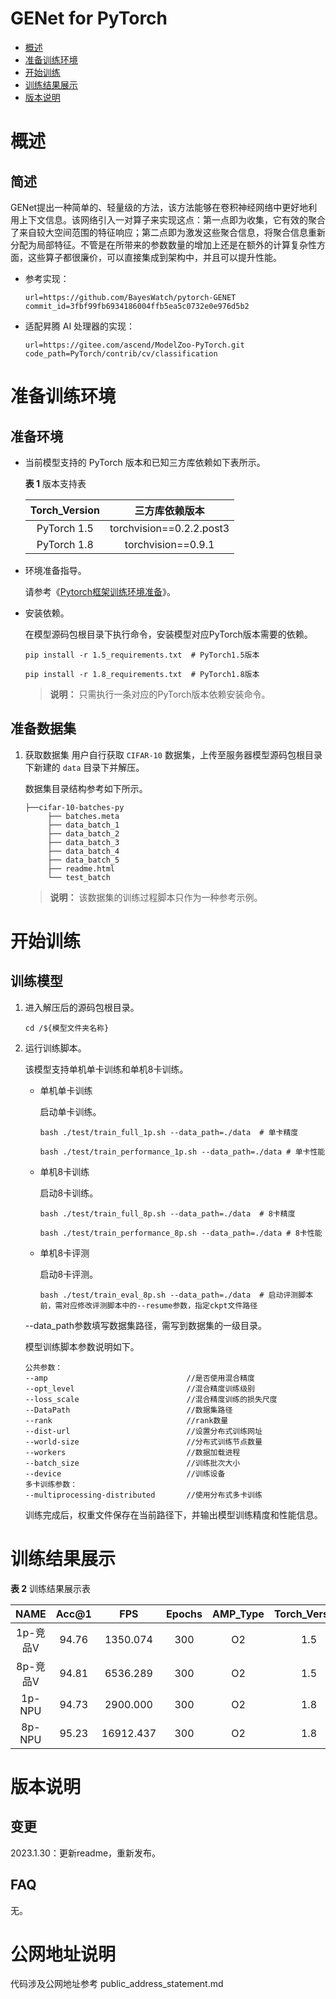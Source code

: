 # GENet for PyTorch

-   [概述](#概述)
-   [准备训练环境](#准备训练环境)
-   [开始训练](#开始训练)
-   [训练结果展示](#训练结果展示)
-   [版本说明](#版本说明)

# 概述

## 简述

  GENet提出一种简单的、轻量级的方法，该方法能够在卷积神经网络中更好地利用上下文信息。该网络引入一对算子来实现这点：第一点即为收集，它有效的聚合了来自较大空间范围的特征响应；第二点即为激发这些聚合信息，将聚合信息重新分配为局部特征。不管是在所带来的参数数量的增加上还是在额外的计算复杂性方面，这些算子都很廉价，可以直接集成到架构中，并且可以提升性能。
- 参考实现：

  ```
  url=https://github.com/BayesWatch/pytorch-GENET
  commit_id=3fbf99fb6934186004ffb5ea5c0732e0e976d5b2
  ```

- 适配昇腾 AI 处理器的实现：

  ```
  url=https://gitee.com/ascend/ModelZoo-PyTorch.git
  code_path=PyTorch/contrib/cv/classification
  ```


# 准备训练环境

## 准备环境

- 当前模型支持的 PyTorch 版本和已知三方库依赖如下表所示。

  **表 1**  版本支持表

  | Torch_Version      | 三方库依赖版本                                 |
  | :--------: | :----------------------------------------------------------: |
  | PyTorch 1.5 | torchvision==0.2.2.post3 |
  | PyTorch 1.8 | torchvision==0.9.1 |

- 环境准备指导。

  请参考《[Pytorch框架训练环境准备](https://www.hiascend.com/document/detail/zh/ModelZoo/pytorchframework/ptes)》。

- 安装依赖。

  在模型源码包根目录下执行命令，安装模型对应PyTorch版本需要的依赖。
  ```
  pip install -r 1.5_requirements.txt  # PyTorch1.5版本
  
  pip install -r 1.8_requirements.txt  # PyTorch1.8版本
  ```
  > **说明：** 
  >只需执行一条对应的PyTorch版本依赖安装命令。


## 准备数据集

1. 获取数据集
   用户自行获取 `CIFAR-10` 数据集，上传至服务器模型源码包根目录下新建的 `data` 目录下并解压。
   
   数据集目录结构参考如下所示。
   ```
   ├──cifar-10-batches-py
        ├── batches.meta            
        ├── data_batch_1   
        ├── data_batch_2
        ├── data_batch_3
        ├── data_batch_4
        ├── data_batch_5                         
        ├── readme.html
        └── test_batch           
   ```
   > **说明：** 
   > 该数据集的训练过程脚本只作为一种参考示例。

# 开始训练

## 训练模型

1. 进入解压后的源码包根目录。

   ```
   cd /${模型文件夹名称} 
   ```

2. 运行训练脚本。

   该模型支持单机单卡训练和单机8卡训练。

   - 单机单卡训练

     启动单卡训练。

     ```
     bash ./test/train_full_1p.sh --data_path=./data  # 单卡精度
     
     bash ./test/train_performance_1p.sh --data_path=./data # 单卡性能
     ```

   - 单机8卡训练

     启动8卡训练。

     ```
     bash ./test/train_full_8p.sh --data_path=./data  # 8卡精度
     
     bash ./test/train_performance_8p.sh --data_path=./data # 8卡性能
     ```
  
   - 单机8卡评测

     启动8卡评测。

     ```
     bash ./test/train_eval_8p.sh --data_path=./data  # 启动评测脚本前，需对应修改评测脚本中的--resume参数，指定ckpt文件路径
     ```

   --data_path参数填写数据集路径，需写到数据集的一级目录。

   模型训练脚本参数说明如下。

   ```
   公共参数：
   --amp                               //是否使用混合精度
   --opt_level                         //混合精度训练级别
   --loss_scale                        //混合精度训练的损失尺度   
   --DataPath                          //数据集路径
   --rank                              //rank数量
   --dist-url                          //设置分布式训练网址
   --world-size                        //分布式训练节点数量
   --workers                           //数据加载进程
   --batch_size                        //训练批次大小
   --device                            //训练设备
   多卡训练参数：
   --multiprocessing-distributed       //使用分布式多卡训练
   ```

   训练完成后，权重文件保存在当前路径下，并输出模型训练精度和性能信息。

# 训练结果展示

**表 2**  训练结果展示表

|   NAME   | Acc@1 | FPS  | Epochs | AMP_Type | Torch_Version |
| :------: | :---: | :--: | :----: | :------: | :-----------: |
| 1p-竞品V | 94.76 | 1350.074 |  300   |  O2  |    1.5    |
| 8p-竞品V | 94.81 | 6536.289 |  300   |  O2  |    1.5    |
|  1p-NPU  | 94.73 | 2900.000 |  300   |  O2  |    1.8    |
|  8p-NPU  | 95.23 | 16912.437 |  300  |  O2  |    1.8    |

# 版本说明

## 变更

2023.1.30：更新readme，重新发布。

## FAQ

无。

# 公网地址说明

代码涉及公网地址参考 public_address_statement.md